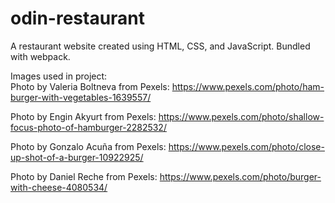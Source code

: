 # odin-restaurant
A restaurant website created using HTML, CSS, and JavaScript. Bundled with webpack.

Images used in project: <br>
Photo by Valeria Boltneva from Pexels: https://www.pexels.com/photo/ham-burger-with-vegetables-1639557/

Photo by Engin Akyurt from Pexels: https://www.pexels.com/photo/shallow-focus-photo-of-hamburger-2282532/

Photo by Gonzalo Acuña from Pexels: https://www.pexels.com/photo/close-up-shot-of-a-burger-10922925/

Photo by Daniel Reche from Pexels: https://www.pexels.com/photo/burger-with-cheese-4080534/